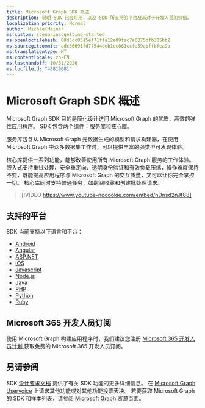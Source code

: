 ```yaml
---
title: Microsoft Graph SDK 概述
description: 说明 SDK 已经可用，以及 SDK 所支持的平台及其对于开发人员的价值。
localization_priority: Normal
author: MichaelMainer
ms.custom: scenarios:getting-started
ms.openlocfilehash: 88d5cc0515ef71ffa12e09fac7a6875dfb305bb2
ms.sourcegitcommit: adc36691fd77544eeb1ec061ccfa59abffbfea9a
ms.translationtype: HT
ms.contentlocale: zh-CN
ms.lasthandoff: 10/31/2020
ms.locfileid: "48819681"
---
```

# <a name="microsoft-graph-sdks-overview"></a>Microsoft Graph SDK 概述

Microsoft Graph SDK 目的是简化设计访问 Microsoft Graph 的优质、高效的弹性应用程序。 SDK 包含两个组件：服务库和核心库。

服务库包含从 Microsoft Graph 元数据生成的模型和请求构建器，在使用 Microsoft Graph 中众多数据集工作时，可以提供丰富的强类型可发现体验。

核心库提供一系列功能，能够改善使用所有 Microsoft Graph 服务的工作体验。 嵌入式支持重试处理、安全重定向、透明身份验证和有效负载压缩，操作难度保持不变，既能提高应用程序与 Microsoft Graph 的交互质量，又可以让你完全掌控一切。 核心库同时支持普通任务，如翻阅收藏和创建批处理请求。

> [!VIDEO https://www.youtube-nocookie.com/embed/hDnsd2nJf88]


## <a name="supported-platforms"></a>支持的平台

SDK 当前支持以下语言和平台：

- [Android](https://developer.microsoft.com/zh-CN/graph/get-started/android)
- [Angular](https://developer.microsoft.com/zh-CN/graph/get-started/angular)
- [ASP.NET](https://developer.microsoft.com/zh-CN/graph/get-started/asp.net)
- [iOS](https://developer.microsoft.com/zh-CN/graph/get-started/ios)
- [Javascript](https://developer.microsoft.com/zh-CN/graph/get-started/javascript)
- [Node.js](https://developer.microsoft.com/zh-CN/graph/get-started/node.js)
- [Java](https://developer.microsoft.com/zh-CN/graph/get-started/java)
- [PHP](https://developer.microsoft.com/zh-CN/graph/get-started/php)
- [Python](https://developer.microsoft.com/zh-CN/graph/get-started/python)
- [Ruby](https://developer.microsoft.com/zh-CN/graph/get-started/ruby)

## <a name="microsoft-365-developer-subscription"></a>Microsoft 365 开发人员订阅

使用 Microsoft Graph 构建应用程序时，我们建议您注册 [Microsoft 365 开发人员计划 ](https://developer.microsoft.com/microsoft-365/dev-program) 获取免费的 Microsoft 365 开发人员订阅。

## <a name="see-also"></a>另请参阅

SDK [设计要求文档](https://github.com/microsoftgraph/msgraph-sdk-design) 提供了有关 SDK 功能的更多详细信息。 在 [Microsoft Graph Uservoice](https://microsoftgraph.uservoice.com) 上请求其他功能或对其他功能投票表决。 若要获取 Microsoft Graph 的 SDK 和样本列表，请参阅 [Microsoft Graph 资源页面](https://developer.microsoft.com/en-us/graph/gallery/?filterBy=Samples,SDKs)。
